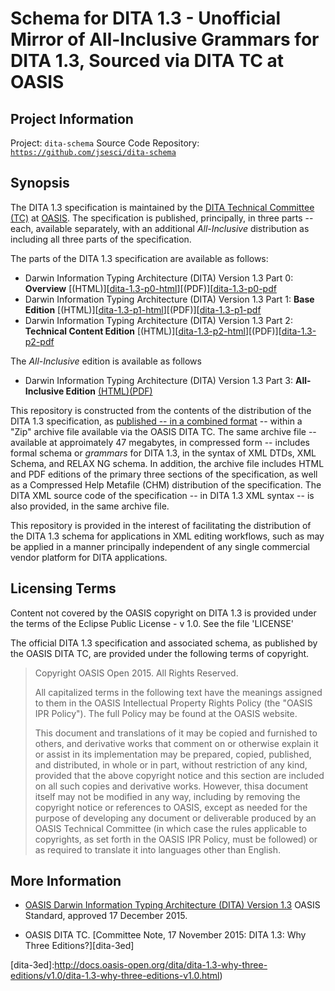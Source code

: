 # Schema for DITA 1.3 - Unofficial Mirror of All-Inclusive Grammars for DITA 1.3, Sourced via DITA TC at OASIS

## Project Information

Project: `dita-schema`
Source Code Repository: [`https://github.com/jsesci/dita-schema`](https://github.com/jsesci/dita-schema)

## Synopsis

The DITA 1.3 specification is maintained by the
[DITA Technical Committee (TC)][dita-tc] at [OASIS][oasis]. The
specification is published, principally, in three parts -- each,
available separately, with an additional _All-Inclusive_ distribution
as including all three parts of the specification.

The parts of the DITA 1.3 specification are available as follows:

* Darwin Information Typing Architecture (DITA) Version 1.3 Part 0: 
  **Overview** [(HTML)][[dita-1.3-p0-html]][(PDF)][[dita-1.3-p0-pdf]
* Darwin Information Typing Architecture (DITA) Version 1.3 Part 1: 
  **Base Edition**  [(HTML)][[dita-1.3-p1-html]][(PDF)][[dita-1.3-p1-pdf]
* Darwin Information Typing Architecture (DITA) Version 1.3 Part 2: 
  **Technical Content Edition** [(HTML)][[dita-1.3-p2-html]][(PDF)][[dita-1.3-p2-pdf]

The _All-Inclusive_ edition is available as follows

* Darwin Information Typing Architecture (DITA) Version 1.3 Part 3:
  **All-Inclusive Edition** [(HTML)][dita-1.3-allinc-html][(PDF)][dita-1.3-allinc-pdf]

This repository is constructed from the contents of the distribution of
the DITA 1.3 specification, as
[published -- in a combined format][dita-1.3-zip] -- within a "Zip"
archive file available via the OASIS DITA TC. The same archive file --
available at approimately 47 megabytes, in compressed form -- includes
formal schema or _grammars_ for DITA 1.3, in the syntax of XML DTDs,
XML Schema, and RELAX NG schema. In addition, the archive file
includes HTML and PDF editions of the primary three sections of
the specification, as well as a Compressed Help Metafile (CHM)
distribution of the specification. The DITA XML source code of the
specification -- in DITA 1.3 XML syntax -- is also provided, in the
same archive file.

This repository is provided in the interest of facilitating the
distribution of the DITA 1.3 schema for applications in XML editing
workflows, such as may be applied in a manner principally independent
of any single commercial vendor platform for DITA applications.

## Licensing Terms

Content not covered by the OASIS copyright on DITA 1.3 is provided
under the terms of the Eclipse Public License - v 1.0. See the file
'LICENSE'

The official DITA 1.3 specification and associated schema, as
published by the OASIS DITA TC, are provided under the following terms
of copyright.

> Copyright  OASIS Open 2015. All Rights Reserved.
>
> All capitalized terms in the following text have the meanings
> assigned to them in the OASIS Intellectual Property Rights Policy
> (the "OASIS IPR Policy"). The full Policy may be found at the OASIS
> website.
>
> This document and translations of it may be copied and furnished to 
> others, and derivative works that comment on or otherwise explain it 
> or assist in its implementation may be prepared, copied, published,
> and distributed, in whole or in part, without restriction of any
> kind, provided that the above copyright notice and this section are
> included on all such copies and derivative works. However, thisa
> document itself may not be modified in any way, including by
> removing the copyright notice or references to OASIS, except as
> needed for the purpose of developing any document or deliverable
> produced by an OASIS Technical Committee (in which case the rules
> applicable to copyrights, as set forth in the OASIS IPR Policy, must
> be followed) or as required to translate it into languages other
> than English.

## More Information

* [OASIS Darwin Information Typing Architecture (DITA) Version 1.3][dita-1.3]
OASIS Standard, approved 17 December 2015.

* OASIS DITA TC. [Committee Note, 17 November 2015: DITA 1.3: Why Three Editions?][dita-3ed]


[dita-tc]: https://www.oasis-open.org/committees/dita/
[oasis]: https://www.oasis-open.org/
[dita-1.3-p0-html]: http://docs.oasis-open.org/dita/dita/v1.3/os/part0-overview/dita-v1.3-os-part0-overview.html
[dita-1.3-p1-html]: http://docs.oasis-open.org/dita/dita/v1.3/os/part0-overview/dita-v1.3-os-part1-base.html
[dita-1.3-p2-html]: http://docs.oasis-open.org/dita/dita/v1.3/os/part0-overview/dita-v1.3-os-part2-tech-content.html
[dita-1.3-allinc-html]: http://docs.oasis-open.org/dita/dita/v1.3/os/part0-overview/dita-v1.3-os-part3-all-inclusive.html
[dita-1.3-p0-pdf]: http://docs.oasis-open.org/dita/dita/v1.3/os/part0-overview/dita-v1.3-os-part0-overview.pdf
[dita-1.3-p1-pdf]: http://docs.oasis-open.org/dita/dita/v1.3/os/part0-overview/dita-v1.3-os-part1-base.pdf
[dita-1.3-p2-pdf]: http://docs.oasis-open.org/dita/dita/v1.3/os/part0-overview/dita-v1.3-os-part2-tech-content.pdf
[dita-1.3-allinc-pdf]: http://docs.oasis-open.org/dita/dita/v1.3/os/part0-overview/dita-v1.3-os-part3-all-inclusive.pdf
[dita-1.3-zip]: http://docs.oasis-open.org/dita/dita/v1.3/os/dita-v1.3-os.zip
[dita-1.3]: http://docs.oasis-open.org/dita/dita/v1.3/os/part0-overview/dita-v1.3-os-part0-overview.html
[dita-3ed]:http://docs.oasis-open.org/dita/dita-1.3-why-three-editions/v1.0/dita-1.3-why-three-editions-v1.0.html)


